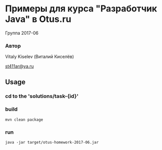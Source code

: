 # Примеры для курса "Разработчик Java" в Otus.ru

Группа 2017-06

### Автор 
Vitaly Kiselev (Виталий Киселёв)

st411ar@ya.ru


## Usage

### cd to the 'solutions/task-{id}'

### build
`mvn clean package`

### run
`java -jar target/otus-homework-2017-06.jar`